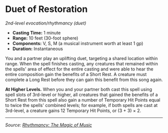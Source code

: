 # Duet of Restoration

_2nd-level evocation/rhythmancy (duet)_

- **Casting Time:** 1 minute
- **Range:** 10 feet (30-foot sphere)
- **Components:** V, S, M (a musical instrument worth at least 1 gp)
- **Duration:** Instantaneous

You and a partner play an uplifting duet, targeting a shared location within range. When the spell finishes casting, any creatures that remained within the spells' area of effect for the entire casting and were able to hear the entire composition gain the benefits of a Short Rest. A creature must complete a Long Rest before they can gain this benefit from this song again.

**At Higher Levels.** When you and your partner both cast this spell using spell slots of 3rd-level or higher, all creatures that gained the benefits of a Short Rest from this spell also gain a number of Temporary Hit Points equal to twice the spells' combined levels; for example, if both spells are cast at 3rd-level, a creature gains 12 Temporary Hit Points, or (3 + 3) × 2.

---

_Source: [Rhythmancy: The Magic of Music](https://github.com/mpanighetti/dnd5e-rhythmancy)_
